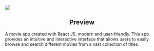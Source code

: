 <img src="https://i.postimg.cc/QMDSfjVw/image.png">
<h2 style="text-align: center"> Preview </h2>

A movie app created with React JS, modern and user-friendly. This app provides an intuitive and interactive interface that allows users to easily browse and search different movies from a vast collection of titles.
